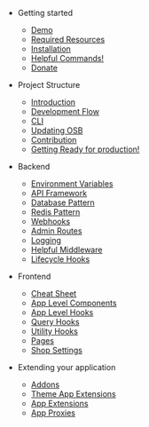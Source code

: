- Getting started
  - [Demo](./getting-started/demo.md)
  - [Required Resources](./getting-started/required-resources.md)
  - [Installation](./getting-started/installation.md)
  - [Helpful Commands!](./getting-started/helpful-commands.md)
  - [Donate](./getting-started/donate.md)

- Project Structure
  - [Introduction](./project-structure/introduction.md)
  - [Development Flow](./project-structure/development-flow.md)
  - [CLI](./project-structure/cli.md)
  - [Updating OSB](./project-structure/updating-osb.md)
  - [Contribution](./project-structure/contribution.md)
  - [Getting Ready for production!](./project-structure/getting-ready-for-production.md)

- Backend
  - [Environment Variables](./backend/env.md)
  - [API Framework](./backend/api-framework.md)
  - [Database Pattern](./backend/database-pattern.md)
  - [Redis Pattern](./backend/redis.md)
  - [Webhooks](./backend/webhooks.md)
  - [Admin Routes](./backend/admin.md)
  - [Logging](./backend/logging.md)
  - [Helpful Middleware](./backend/middleware.md)
  - [Lifecycle Hooks](./backend/lifecycle-hooks.md)

- Frontend
  - [Cheat Sheet](./frontend/cheat-sheet.md)
  - [App Level Components](./frontend/app-level-components.md)
  - [App Level Hooks](./frontend/app-level-hooks.md)
  - [Query Hooks](./frontend/query-hooks.md)
  - [Utility Hooks](./frontend/utility-hooks.md)
  - [Pages](./frontend/pages.md)
  - [Shop Settings](./frontend/shop-settings.md)

- Extending your application
  - [Addons](./extending-your-application/addons.md)
  - [Theme App Extensions](./extending-your-application/theme-app-extensions.md)
  - [App Extensions](./extending-your-application/app-extensions.md)
  - [App Proxies](./extending-your-application/app-proxies.md)